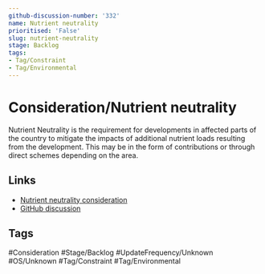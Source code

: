 ```yaml
---
github-discussion-number: '332'
name: Nutrient neutrality
prioritised: 'False'
slug: nutrient-neutrality
stage: Backlog
tags:
- Tag/Constraint
- Tag/Environmental
---
```


# Consideration/Nutrient neutrality

Nutrient Neutrality is the requirement for developments in affected parts of the country to mitigate the impacts of additional nutrient loads resulting from the development. This may be in the form of contributions or through direct schemes depending on the area.

## Links

* [Nutrient neutrality consideration](https://design.planning.data.gov.uk/planning-consideration/nutrient-neutrality)
* [GitHub discussion](https://github.com/digital-land/data-standards-backlog/discussions/332)

## Tags

#Consideration #Stage/Backlog #UpdateFrequency/Unknown #OS/Unknown #Tag/Constraint #Tag/Environmental